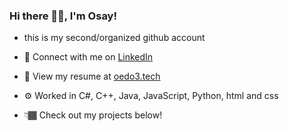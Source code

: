 ### Hi there 👋🏾, I'm Osay!

- this is my second/organized github account

- 👔 Connect with me on [LinkedIn](https://www.linkedin.com/in/oedo3/)
- 📄 View my resume at [oedo3.tech](https://www.oedo3.tech)
- ⚙️ Worked in C#, C++, Java, JavaScript, Python, html and css
- 👇🏾 Check out my projects below!

<!--
**oedo3/oedo3** is a ✨ _special_ ✨ repository because its `README.md` (this file) appears on your GitHub profile.



Here are some ideas to get you started:

- 🔭 I’m currently working on ...
- 🌱 I’m currently learning ...
- 👯 I’m looking to collaborate on ...
- 🤔 I’m looking for help with ...
- 💬 Ask me about ...
- 📫 How to reach me: ...
- 😄 Pronouns: ...
- ⚡ Fun fact: ...
-->
